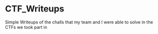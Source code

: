 # CTF_Writeups

Simple Writeups of the challs that my team and I were able to solve in the CTFs we took part in
